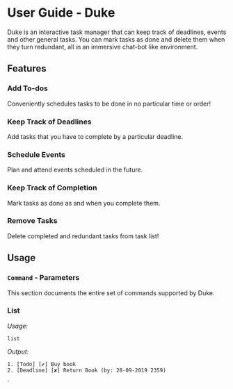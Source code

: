 # User Guide - Duke

Duke is an interactive task manager that can keep track of deadlines, events and other general tasks. You can mark tasks as done and delete them when they turn redundant, all in an immersive chat-bot like environment.

## Features 

### Add To-dos
Conveniently schedules tasks to be done in no particular time or order!

### Keep Track of Deadlines
Add tasks that you have to complete by a particular deadline.

### Schedule Events
Plan and attend events scheduled in the future.

### Keep Track of Completion
Mark tasks as done as and when you complete them.

### Remove Tasks
Delete completed and redundant tasks from task list!

## Usage

### `Command` - Parameters

This section documents the entire set of commands supported by Duke.

### List

*Usage:*

`list`

*Output:*
```
1. [Todo] [✔] Buy book
2. [Deadline] [✘] Return Book (by: 28-09-2019 2359)
```
`


